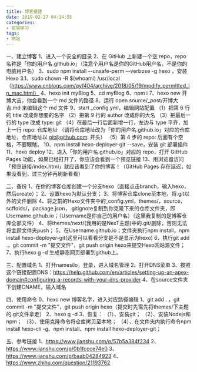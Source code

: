 ```yaml
---
title: 博客搭建
date: 2019-02-27 04:14:55
categories: 
- 前端学习
tags:
- 网站
---
```

一、建立博客
    1、进入一个安全的目录
    2、在 GitHub 上新建一个空 repo，repo 名称是「你的用户名.github.io」（注意个用户名是你的GitHub用户名，不是你的电脑用户名）
    3、sudo npm install --unsafe-perm --verbose -g hexo ，安装 Hexo
    3.1、sudo chown -R $(whoami) /usr/local
    （https://www.cnblogs.com/qyf404/archive/2018/05/19/modify_permitted_in_mac.html）
    4、hexo init myBlog
    5、cd myBlog
    6、npm i
    7、hexo new 开博大吉，你会看到一个 md 文件的路径
    8、运行 open source/_post/开博大吉.md 来编辑这个 md 文件
    9、start _config.yml，编辑网站配置
        （1）把第 6 行的 title 改成你想要的名字
        （2）把第 9 行的 author 改成你的大名
        （3）把最后一行的 type 改成 type: git
        （4）在最后一行后面新增一行，左边与 type 平齐，加上一行 repo: 仓库地址 （请将仓库地址改为「你的用户名.github.io」对应的仓库地址，仓库地址以 git@github.com: 开头）
        （5）第 4 步的 repo: 后面有个空格，不要眼瞎。
    10、npm install hexo-deployer-git --save，安装 git 部署插件
    11、hexo deploy
    12、进入「你的用户名.github.io」对应的 repo，打开 GitHub Pages 功能，如果已经打开了，你应该会看到一个预览链接
    13、用浏览器访问「预览链接/index.html」就应该看到了你的博客！（GitHub Pages 存在延迟，如果没看到，过三分钟再刷新看看）

二、备份
    1、在你的博客仓库创建一个分支hexo（直接点击branch，输入hexo，然后create）；
    2、设置hexo为默认分支；
    3、将博客仓库clone至本地，将.git以外的文件删除
    4、将之前的Hexo文件夹中的_config.yml，themes/，source，scffolds/，package.json，.gitignore复制到你克隆下来的仓库文件夹，即Username.github.io；（Username是你自己的用户名）（这里我复制的是博客仓库全部文件）
    4、将themes/next/(我用的是NexT主题)中的.git/删除，否则无法将主题文件夹push；
    5、在Username.github.io；文件夹执行npm install，npm install hexo-deployer-git(这里可以看看分支是不是显示为hexo)
    6、执行git add .，git commit -m "提交文件"，git push origin hexo来提交Hexo网站源文件；
    7、执行hexo g -d 生成静态网页部署到github上。
    
三、配置域名
    1、打开namesilo，登录，进入域名管理
    2、打开DNS菜单
    3、按照这个链接配置DNS：https://help.github.com/en/articles/setting-up-an-apex-domain#configuring-a-records-with-your-dns-provider
    4、在source文件夹下创建CNAME，输入域名
    
四、使用命令
    0、hexo new 博客名字，进入对应路径编辑
    1、git add .  ，git commit -m "提交文件"，git push origin hexo（提交时先需先将themes/下主题的.git文件拿走）
    2、hexo g -d 
    3、恢复：
    （1）、安装git；
    （2）、安装Nodejs和npm；
    （3）、使用克隆命令将仓库拷贝至本地；
    （4）、在文件夹内执行命令npm install hexo-cli -g、npm install、npm install hexo-deployer-git；
    
五、参考链接
    1、https://www.jianshu.com/p/57b5a384f234
    2、https://www.jianshu.com/p/0b1fccce74e0
    3、https://www.jianshu.com/p/baab04284923
    4、https://www.zhihu.com/question/21193762
